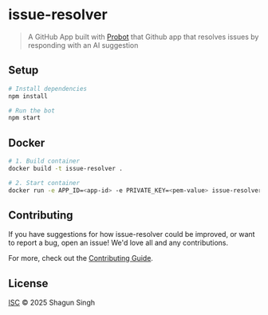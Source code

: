 # issue-resolver

> A GitHub App built with [Probot](https://github.com/probot/probot) that Github app that resolves issues by responding with an AI suggestion

## Setup

```sh
# Install dependencies
npm install

# Run the bot
npm start
```

## Docker

```sh
# 1. Build container
docker build -t issue-resolver .

# 2. Start container
docker run -e APP_ID=<app-id> -e PRIVATE_KEY=<pem-value> issue-resolver
```

## Contributing

If you have suggestions for how issue-resolver could be improved, or want to report a bug, open an issue! We'd love all and any contributions.

For more, check out the [Contributing Guide](CONTRIBUTING.md).

## License

[ISC](LICENSE) © 2025 Shagun Singh
